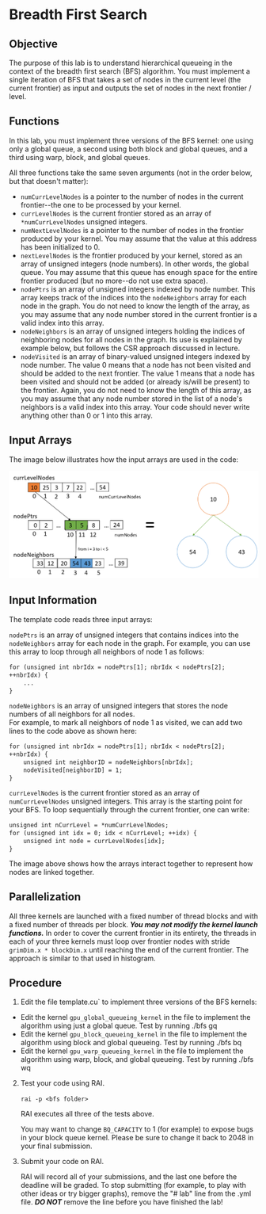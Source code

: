 # Breadth First Search

## Objective 
The purpose of this lab is to understand hierarchical queueing in the 
context of the breadth first search (BFS) algorithm. You must implement a 
single iteration of BFS that takes a set of nodes in the current level 
(the current frontier) as input and outputs the set of nodes in the
next frontier / level.

## Functions

In this lab, you must implement three versions of the BFS kernel: one
using only a global queue, a second using both block and global queues,
and a third using warp, block, and global queues.

All three functions take the same seven arguments (not in the order below,
but that doesn't matter):

* `numCurrLevelNodes` is a pointer to the number of nodes in the current
frontier--the one to be processed by your kernel.
* `currLevelNodes` is the current frontier stored as an array of 
`*numCurrLevelNodes` unsigned integers.
* `numNextLevelNodes` is a pointer to the number of nodes in the frontier
produced by your kernel.  You may assume that the value at this address
has been initialized to 0.
* `nextLevelNodes` is the frontier produced by your kernel, stored as
an array of unsigned integers (node numbers).  In other words, the
global queue.  You may assume that this queue has enough space for the
entire frontier produced (but no more--do not use extra space).
* `nodePtrs` is an array of unsigned integers indexed by node number.
This array keeps track of the indices into the `nodeNeighbors` array for
each node in the graph.
You do not need to know the length of the array, as you may assume that
any node number stored in the current frontier is a valid index into 
this array.
* `nodeNeighbors` is an array of unsigned integers holding the indices
of neighboring nodes for all nodes in the graph.  Its use is explained
by example below, but follows the CSR approach discussed in lecture.
* `nodeVisited` is an array of binary-valued unsigned integers indexed
by node number.  The value 0 means that a node has not been visited and
should be added to the next frontier.  The value 1 means that a node
has been visited and should not be added (or already is/will be present) 
to the frontier.  Again, you do not need to know the length of this
array, as you may assume that any node number stored in the 
list of a node's neighbors is a valid index into this array.
Your code should never write anything other than 0 or 1 into this array.


## Input Arrays

The image below illustrates how the input arrays are used in the code:

![image](assets/bfs.png "thumbnail")

## Input Information

The template code reads three input arrays:
 
`nodePtrs` is an array of unsigned integers that contains indices into 
the `nodeNeighbors` array for each node in the graph.
For example, you can use this array to loop through all neighbors of 
node 1 as follows:

    for (unsigned int nbrIdx = nodePtrs[1]; nbrIdx < nodePtrs[2]; ++nbrIdx) {
        ...
    }


`nodeNeighbors` is an array of unsigned integers that stores the node 
numbers of all neighbors for all nodes.  
For example, to mark all neighbors of node 1 as visited, we can add two 
lines to the code above as shown here:

    for (unsigned int nbrIdx = nodePtrs[1]; nbrIdx < nodePtrs[2]; ++nbrIdx) {
        unsigned int neighborID = nodeNeighbors[nbrIdx];
        nodeVisited[neighborID] = 1;
    }

`currLevelNodes` is the current frontier stored as an array of 
`numCurrLevelNodes` unsigned integers.  This array is the starting point 
for your BFS. To loop sequentially through the current frontier, one
can write:

    unsigned int nCurrLevel = *numCurrLevelNodes;
    for (unsigned int idx = 0; idx < nCurrLevel; ++idx) {
        unsigned int node = currLevelNodes[idx];
    }

The image above shows how the arrays interact together to represent how nodes are linked together.

## Parallelization

All three kernels are launched with a fixed number of thread blocks and
with a fixed number of threads per block.  ***You may not modify the
kernel launch functions.***  In order to cover the current frontier in
its entirety, the threads in each of your three kernels must loop over 
frontier nodes with stride `grimDim.x * blockDim.x` until reaching the
end of the current frontier.  The approach is similar to that used in
histogram.


## Procedure 
1. Edit the file template.cu` to implement three versions of the BFS kernels: 

* Edit the kernel `gpu_global_queueing_kernel` in the file to implement the algorithm using just a global queue. Test by running ./bfs gq
* Edit the kernel `gpu_block_queueing_kernel` in the file to implement the algorithm using block and global queueing. Test by running ./bfs bq
* Edit the kernel `gpu_warp_queueing_kernel` in the file to implement the algorithm using warp, block, and global queueing. Test by running ./bfs wq

2. Test your code using RAI.

    `rai -p <bfs folder>`

    RAI executes all three of the tests above.

    You may want to change `BQ_CAPACITY` to 1 (for example) to expose bugs
    in your block queue kernel.  Please be sure to change it back to 2048 in
    your final submission.

3. Submit your code on RAI.

    RAI will record all of your submissions, and the last one before the
    deadline will be graded.  To stop submitting (for example, to play
    with other ideas or try bigger graphs), remove the "# lab" line
    from the .yml file.  ***DO NOT*** remove the line before you have
    finished the lab!
